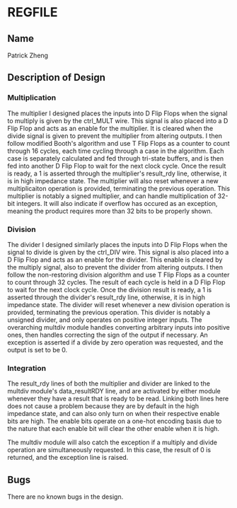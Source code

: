 # REGFILE
## Name
Patrick Zheng

## Description of Design
### Multiplication
The multiplier I designed places the inputs into D Flip Flops when the signal to multiply is given by the ctrl_MULT wire. This signal is also placed into a D Flip Flop and acts as an enable for the multiplier. It is cleared when the divide signal is given to prevent the multiplier from altering outputs. I then follow modified Booth's algorithm and use T Flip Flops as a counter to count through 16 cycles, each time cycling through a case in the algorithm. Each case is separately calculated and fed through tri-state buffers, and is then fed into another D Flip Flop to wait for the next clock cycle. Once the result is ready, a 1 is asserted through the multiplier's result_rdy line, otherwise, it is in high impedance state. The multiplier will also reset whenever a new multiplicaiton operation is provided, terminating the previous operation. This multiplier is notably a signed multiplier, and can handle multiplication of 32-bit integers. It will also indicate if overflow has occured as an exception, meaning the product requires more than 32 bits to be properly shown.

### Division
The divider I designed similarly places the inputs into D Flip Flops when the signal to divide is given by the ctrl_DIV wire. This signal is also placed into a D Flip Flop and acts as an enable for the divider. This enable is cleared by the multiply signal, also to prevent the divider from altering outputs. I then follow the non-restoring division algorithm and use T Flip Flops as a counter to count through 32 cycles. The result of each cycle is held in a D Flip Flop to wait for the next clock cycle. Once the division result is ready, a 1 is asserted through the divider's result_rdy line, otherwise, it is in high impedance state. The divider will reset whenever a new division operation is provided, terminating the previous operation. This divider is notably a unsigned divider, and only operates on positive integer inputs. The overarching multdiv module handles converting arbitrary inputs into positive ones, then handles correcting the sign of the output if necessary. An exception is asserted if a divide by zero operation was requested, and the output is set to be 0.

### Integration
The result_rdy lines of both the multiplier and divider are linked to the multdiv module's data_resultRDY line, and are activated by either module whenever they have a result that is ready to be read. Linking both lines here does not cause a problem because they are by default in the high impedance state, and can also only turn on when their respective enable bits are high. The enable bits operate on a one-hot encoding basis due to the nature that each enable bit will clear the other enable when it is high.

The multdiv module will also catch the exception if a multiply and divide operation are simultaneously requested. In this case, the result of 0 is returned, and the exception line is raised.

## Bugs
There are no known bugs in the design.